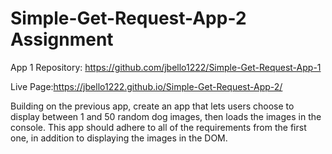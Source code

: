 # Simple-Get-Request-App-2 Assignment

App 1 Repository: https://github.com/jbello1222/Simple-Get-Request-App-1

Live Page:https://jbello1222.github.io/Simple-Get-Request-App-2/

Building on the previous app, create an app that lets users choose to display between 1 and 50 random dog images, then loads the images in the console. This app should adhere to all of the requirements from the first one, in addition to displaying the images in the DOM.

